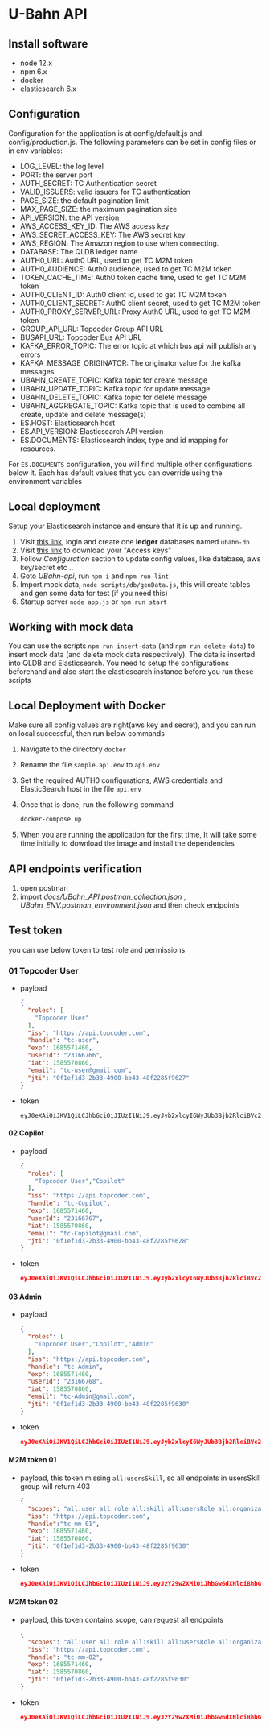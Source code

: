 # U-Bahn API

## Install software

- node 12.x
- npm 6.x
- docker
- elasticsearch 6.x

## Configuration

Configuration for the application is at config/default.js and config/production.js. The following parameters can be set in config files or in env variables:

- LOG_LEVEL: the log level
- PORT: the server port
- AUTH_SECRET: TC Authentication secret
- VALID_ISSUERS: valid issuers for TC authentication
- PAGE_SIZE: the default pagination limit
- MAX_PAGE_SIZE: the maximum pagination size
- API_VERSION: the API version
- AWS_ACCESS_KEY_ID: The AWS access key
- AWS_SECRET_ACCESS_KEY: The AWS secret key
- AWS_REGION: The Amazon region to use when connecting.
- DATABASE: The QLDB ledger name
- AUTH0_URL: Auth0 URL, used to get TC M2M token
- AUTH0_AUDIENCE: Auth0 audience, used to get TC M2M token
- TOKEN_CACHE_TIME: Auth0 token cache time, used to get TC M2M token
- AUTH0_CLIENT_ID: Auth0 client id, used to get TC M2M token
- AUTH0_CLIENT_SECRET: Auth0 client secret, used to get TC M2M token
- AUTH0_PROXY_SERVER_URL: Proxy Auth0 URL, used to get TC M2M token
- GROUP_API_URL: Topcoder Group API URL
- BUSAPI_URL: Topcoder Bus API URL
- KAFKA_ERROR_TOPIC: The error topic at which bus api will publish any errors
- KAFKA_MESSAGE_ORIGINATOR: The originator value for the kafka messages
- UBAHN_CREATE_TOPIC: Kafka topic for create message
- UBAHN_UPDATE_TOPIC: Kafka topic for update message
- UBAHN_DELETE_TOPIC: Kafka topic for delete message
- UBAHN_AGGREGATE_TOPIC: Kafka topic that is used to combine all create, update and delete message(s)
- ES.HOST: Elasticsearch host
- ES.API_VERSION: Elasticsearch API version
- ES.DOCUMENTS: Elasticsearch index, type and id mapping for resources.

For `ES.DOCUMENTS` configuration, you will find multiple other configurations below it. Each has default values that you can override using the environment variables

## Local deployment

Setup your Elasticsearch instance and ensure that it is up and running.

1. Visit [this link](https://console.aws.amazon.com/qldb/home?region=us-east-1#gettingStarted), login and create one **ledger** databases named `ubahn-db`
2. Visit [this link](https://console.aws.amazon.com/iam/home?region=us-east-1#/security_credentials) to download your "Access keys"
3. Follow *Configuration* section to update config values, like database, aws key/secret etc ..
4. Goto *UBahn-api*, run `npm i` and `npm run lint`
5. Import mock data, `node scripts/db/genData.js`, this will create tables and gen some data for test (if you need this)
6. Startup server `node app.js` or `npm run start`

## Working with mock data

You can use the scripts `npm run insert-data` (and `npm run delete-data`) to insert mock data (and delete mock data respectively). The data is inserted into QLDB and Elasticsearch. You need to setup the configurations beforehand and also start the elasticsearch instance before you run these scripts

## Local Deployment with Docker

Make sure all config values are right(aws key and secret), and you can run on local successful, then run below commands

1. Navigate to the directory `docker`

2. Rename the file `sample.api.env` to `api.env`

3. Set the required AUTH0 configurations, AWS credentials and ElasticSearch host in the file `api.env`

4. Once that is done, run the following command

    ```bash
    docker-compose up
    ```

5. When you are running the application for the first time, It will take some time initially to download the image and install the dependencies

## API endpoints verification

1. open postman
2. import *docs/UBahn_API.postman_collection.json* , *UBahn_ENV.postman_environment.json* and then check endpoints

## Test token

you can use below token to test role and permissions

### 01 Topcoder User

- payload

  ```json
  {
    "roles": [
      "Topcoder User"
    ],
    "iss": "https://api.topcoder.com",
    "handle": "tc-user",
    "exp": 1685571460,
    "userId": "23166766",
    "iat": 1585570860,
    "email": "tc-user@gmail.com",
    "jti": "0f1ef1d3-2b33-4900-bb43-48f2285f9627"
  }
  ```

- token

  ```text
  eyJ0eXAiOiJKV1QiLCJhbGciOiJIUzI1NiJ9.eyJyb2xlcyI6WyJUb3Bjb2RlciBVc2VyIl0sImlzcyI6Imh0dHBzOi8vYXBpLnRvcGNvZGVyLmNvbSIsImhhbmRsZSI6InRjLXVzZXIiLCJleHAiOjE2ODU1NzE0NjAsInVzZXJJZCI6IjIzMTY2NzY2IiwiaWF0IjoxNTg1NTcwODYwLCJlbWFpbCI6InRjLXVzZXJAZ21haWwuY29tIiwianRpIjoiMGYxZWYxZDMtMmIzMy00OTAwLWJiNDMtNDhmMjI4NWY5NjI3In0.eBhXqSBe8zMRg2nBeGeZDgKiJdAYs0zOMzGfJCjWfcs
  ```

#### 02 Copilot

- payload

  ```json
  {
    "roles": [
      "Topcoder User","Copilot"
    ],
    "iss": "https://api.topcoder.com",
    "handle": "tc-Copilot",
    "exp": 1685571460,
    "userId": "23166767",
    "iat": 1585570860,
    "email": "tc-Copilot@gmail.com",
    "jti": "0f1ef1d3-2b33-4900-bb43-48f2285f9628"
  }
  ```

- token

  ```json
  eyJ0eXAiOiJKV1QiLCJhbGciOiJIUzI1NiJ9.eyJyb2xlcyI6WyJUb3Bjb2RlciBVc2VyIiwiQ29waWxvdCJdLCJpc3MiOiJodHRwczovL2FwaS50b3Bjb2Rlci5jb20iLCJoYW5kbGUiOiJ0Yy1Db3BpbG90IiwiZXhwIjoxNjg1NTcxNDYwLCJ1c2VySWQiOiIyMzE2Njc2NyIsImlhdCI6MTU4NTU3MDg2MCwiZW1haWwiOiJ0Yy1Db3BpbG90QGdtYWlsLmNvbSIsImp0aSI6IjBmMWVmMWQzLTJiMzMtNDkwMC1iYjQzLTQ4ZjIyODVmOTYyOCJ9.gP5JqJGCnOjO_gYs2r3-AQt5x8YIym15m3t43603cgc
  ```

#### 03 Admin

- payload

  ```json
  {
    "roles": [
      "Topcoder User","Copilot","Admin"
    ],
    "iss": "https://api.topcoder.com",
    "handle": "tc-Admin",
    "exp": 1685571460,
    "userId": "23166768",
    "iat": 1585570860,
    "email": "tc-Admin@gmail.com",
    "jti": "0f1ef1d3-2b33-4900-bb43-48f2285f9630"
  }
  ```

- token

  ```json
  eyJ0eXAiOiJKV1QiLCJhbGciOiJIUzI1NiJ9.eyJyb2xlcyI6WyJUb3Bjb2RlciBVc2VyIiwiQ29waWxvdCIsIkFkbWluIl0sImlzcyI6Imh0dHBzOi8vYXBpLnRvcGNvZGVyLmNvbSIsImhhbmRsZSI6InRjLUFkbWluIiwiZXhwIjoxNjg1NTcxNDYwLCJ1c2VySWQiOiIyMzE2Njc2OCIsImlhdCI6MTU4NTU3MDg2MCwiZW1haWwiOiJ0Yy1BZG1pbkBnbWFpbC5jb20iLCJqdGkiOiIwZjFlZjFkMy0yYjMzLTQ5MDAtYmI0My00OGYyMjg1Zjk2MzAifQ.eR97kePT0Gu-t7vUE0Ed8A88Dnmtgebyml2jrRyxhOk
  ```

#### M2M token 01

- payload, this token missing `all:usersSkill`, so all endpoints in usersSkill group will return 403

  ```json
  {
    "scopes": "all:user all:role all:skill all:usersRole all:organization all:skillsProvider",
    "iss": "https://api.topcoder.com",
    "handle":"tc-mm-01",
    "exp": 1685571460,
    "iat": 1585570860,
    "jti": "0f1ef1d3-2b33-4900-bb43-48f2285f9630"
  }
  ```

- token

  ```json
  eyJ0eXAiOiJKV1QiLCJhbGciOiJIUzI1NiJ9.eyJzY29wZXMiOiJhbGw6dXNlciBhbGw6cm9sZSBhbGw6c2tpbGwgYWxsOnVzZXJzUm9sZSBhbGw6b3JnYW5pemF0aW9uIGFsbDpza2lsbHNQcm92aWRlciIsImlzcyI6Imh0dHBzOi8vYXBpLnRvcGNvZGVyLmNvbSIsImhhbmRsZSI6InRjLW1tLTAxIiwiZXhwIjoxNjg1NTcxNDYwLCJpYXQiOjE1ODU1NzA4NjAsImp0aSI6IjBmMWVmMWQzLTJiMzMtNDkwMC1iYjQzLTQ4ZjIyODVmOTYzMCJ9.BlDIYsCTcHTib9XhpyzpO-KkMTTMy0egq_7qlLWRmoM
  ```

#### M2M token 02

- payload, this token contains scope, can request all endpoints

  ```json
  {
    "scopes": "all:user all:role all:skill all:usersRole all:organization all:skillsProvider all:usersSkill all:externalProfile all:achievementsProvider all:achievement all:attributeGroup all:attribute all:userAttribute",
    "iss": "https://api.topcoder.com",
    "handle": "tc-mm-02",
    "exp": 1685571460,
    "iat": 1585570860,
    "jti": "0f1ef1d3-2b33-4900-bb43-48f2285f9630"
  }
  ```

- token

  ```json
  eyJ0eXAiOiJKV1QiLCJhbGciOiJIUzI1NiJ9.eyJzY29wZXMiOiJhbGw6dXNlciBhbGw6cm9sZSBhbGw6c2tpbGwgYWxsOnVzZXJzUm9sZSBhbGw6b3JnYW5pemF0aW9uIGFsbDpza2lsbHNQcm92aWRlciBhbGw6dXNlcnNTa2lsbCBhbGw6ZXh0ZXJuYWxQcm9maWxlIGFsbDphY2hpZXZlbWVudHNQcm92aWRlciBhbGw6YWNoaWV2ZW1lbnQgYWxsOmF0dHJpYnV0ZUdyb3VwIGFsbDphdHRyaWJ1dGUgYWxsOnVzZXJBdHRyaWJ1dGUiLCJpc3MiOiJodHRwczovL2FwaS50b3Bjb2Rlci5jb20iLCJoYW5kbGUiOiJ0Yy1tbS0wMiIsImV4cCI6MTY4NTU3MTQ2MCwiaWF0IjoxNTg1NTcwODYwLCJqdGkiOiIwZjFlZjFkMy0yYjMzLTQ5MDAtYmI0My00OGYyMjg1Zjk2MzAifQ.8XJahLdv9mkgkL7EsOwsf8uKg4J9u-1UM73pvZ9n3JY
  ```
